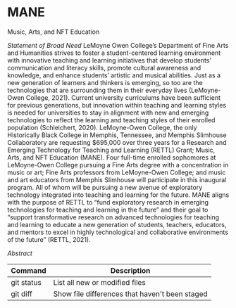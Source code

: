 # MANE
Music, Arts, and NFT Education 

*Statement of Broad Need*
LeMoyne Owen College’s Department of Fine Arts and Humanities strives to foster a student-centered learning environment with innovative teaching and learning initiatives that develop students’ communication and literacy skills, promote cultural awareness and knowledge, and enhance students’ artistic and musical abilities. Just as a new generation of learners and thinkers is emerging, so too are the technologies that are surrounding them in their everyday lives (LeMoyne-Owen College, 2021). Current university curriculums have been sufficient for previous generations, but innovation within teaching and learning styles is needed for universities to stay in alignment with new and emerging technologies to reflect the learning and teaching styles of their enrolled population (Schleichert, 2020). LeMoyne-Owen College, the only Historically Black College in Memphis, Tennessee, and Memphis Slimhouse Collaboratory are requesting $695,000 over three years for a Research and Emerging Technology for Teaching and Learning (RETTL) Grant; Music, Arts, and NFT Education (MANE). Four full-time enrolled sophomores at LeMoyne-Owen College pursuing a Fine Arts degree with a concentration in music or art; Fine Arts professors from LeMoyne-Owen College; and music and art educators from Memphis Slimhouse will participate in this inaugural program. All of whom will be pursuing a new avenue of exploratory technology integrated into teaching and learning for the future. MANE aligns with the purpose of RETTL to “fund exploratory research in emerging technologies for teaching and learning in the future” and their goal to “support transformative research on advanced technologies for teaching and learning to educate a new generation of students, teachers, educators, and mentors to excel in highly technological and collaborative environments of the future” (RETTL, 2021). 

*Abstract*

| Command | Description |
| --- | --- |
| git status | List all new or modified files |
| git diff | Show file differences that haven't been staged |
